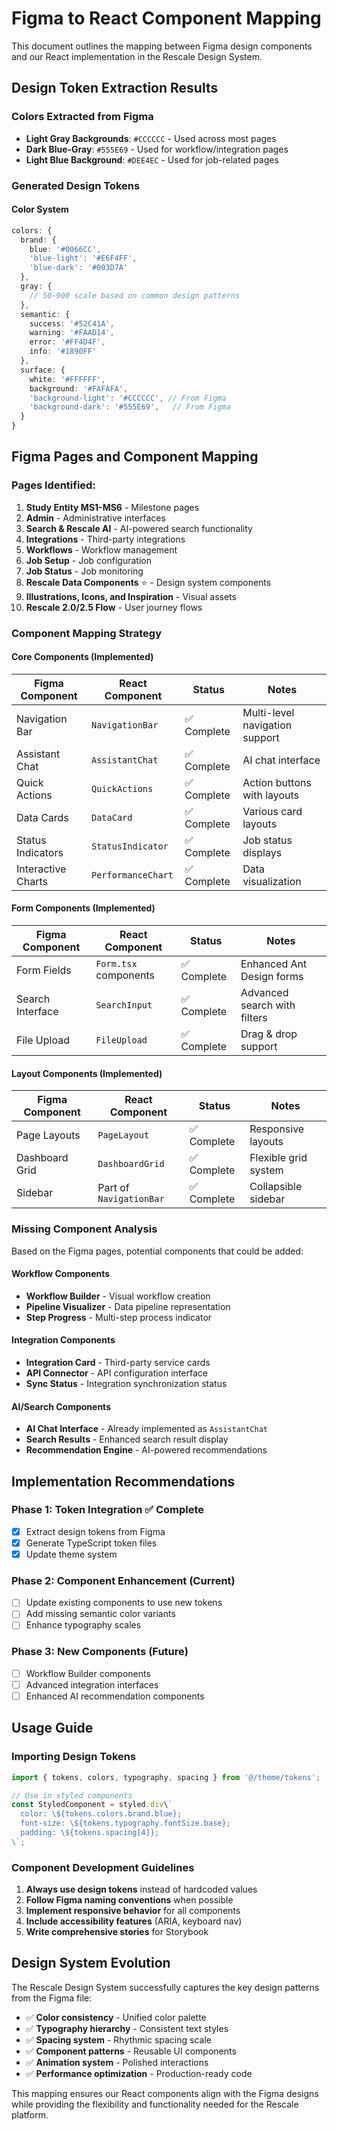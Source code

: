 # Figma to React Component Mapping

This document outlines the mapping between Figma design components and our React implementation in the Rescale Design System.

## Design Token Extraction Results

### Colors Extracted from Figma
- **Light Gray Backgrounds**: `#CCCCCC` - Used across most pages
- **Dark Blue-Gray**: `#555E69` - Used for workflow/integration pages  
- **Light Blue Background**: `#DEE4EC` - Used for job-related pages

### Generated Design Tokens

#### Color System
```typescript
colors: {
  brand: {
    blue: '#0066CC',
    'blue-light': '#E6F4FF', 
    'blue-dark': '#003D7A'
  },
  gray: {
    // 50-900 scale based on common design patterns
  },
  semantic: {
    success: '#52C41A',
    warning: '#FAAD14', 
    error: '#FF4D4F',
    info: '#1890FF'
  },
  surface: {
    white: '#FFFFFF',
    background: '#FAFAFA',
    'background-light': '#CCCCCC', // From Figma
    'background-dark': '#555E69',   // From Figma
  }
}
```

## Figma Pages and Component Mapping

### Pages Identified:
1. **Study Entity MS1-MS6** - Milestone pages
2. **Admin** - Administrative interfaces
3. **Search & Rescale AI** - AI-powered search functionality
4. **Integrations** - Third-party integrations
5. **Workflows** - Workflow management
6. **Job Setup** - Job configuration
7. **Job Status** - Job monitoring
8. **Rescale Data Components** ⭐ - Design system components
9. **Illustrations, Icons, and Inspiration** - Visual assets
10. **Rescale 2.0/2.5 Flow** - User journey flows

### Component Mapping Strategy

#### Core Components (Implemented)
| Figma Component | React Component | Status | Notes |
|----------------|-----------------|--------|--------|
| Navigation Bar | `NavigationBar` | ✅ Complete | Multi-level navigation support |
| Assistant Chat | `AssistantChat` | ✅ Complete | AI chat interface |
| Quick Actions | `QuickActions` | ✅ Complete | Action buttons with layouts |
| Data Cards | `DataCard` | ✅ Complete | Various card layouts |
| Status Indicators | `StatusIndicator` | ✅ Complete | Job status displays |
| Interactive Charts | `PerformanceChart` | ✅ Complete | Data visualization |

#### Form Components (Implemented)
| Figma Component | React Component | Status | Notes |
|----------------|-----------------|--------|--------|
| Form Fields | `Form.tsx` components | ✅ Complete | Enhanced Ant Design forms |
| Search Interface | `SearchInput` | ✅ Complete | Advanced search with filters |
| File Upload | `FileUpload` | ✅ Complete | Drag & drop support |

#### Layout Components (Implemented)  
| Figma Component | React Component | Status | Notes |
|----------------|-----------------|--------|--------|
| Page Layouts | `PageLayout` | ✅ Complete | Responsive layouts |
| Dashboard Grid | `DashboardGrid` | ✅ Complete | Flexible grid system |
| Sidebar | Part of `NavigationBar` | ✅ Complete | Collapsible sidebar |

### Missing Component Analysis

Based on the Figma pages, potential components that could be added:

#### Workflow Components
- **Workflow Builder** - Visual workflow creation
- **Pipeline Visualizer** - Data pipeline representation  
- **Step Progress** - Multi-step process indicator

#### Integration Components  
- **Integration Card** - Third-party service cards
- **API Connector** - API configuration interface
- **Sync Status** - Integration synchronization status

#### AI/Search Components
- **AI Chat Interface** - Already implemented as `AssistantChat`
- **Search Results** - Enhanced search result display
- **Recommendation Engine** - AI-powered recommendations

## Implementation Recommendations

### Phase 1: Token Integration ✅ Complete
- [x] Extract design tokens from Figma
- [x] Generate TypeScript token files
- [x] Update theme system

### Phase 2: Component Enhancement (Current)
- [ ] Update existing components to use new tokens
- [ ] Add missing semantic color variants
- [ ] Enhance typography scales

### Phase 3: New Components (Future)
- [ ] Workflow Builder components
- [ ] Advanced integration interfaces  
- [ ] Enhanced AI recommendation components

## Usage Guide

### Importing Design Tokens
```typescript
import { tokens, colors, typography, spacing } from '@/theme/tokens';

// Use in styled components
const StyledComponent = styled.div\`
  color: \${tokens.colors.brand.blue};
  font-size: \${tokens.typography.fontSize.base};
  padding: \${tokens.spacing[4]};
\`;
```

### Component Development Guidelines
1. **Always use design tokens** instead of hardcoded values
2. **Follow Figma naming conventions** when possible
3. **Implement responsive behavior** for all components
4. **Include accessibility features** (ARIA, keyboard nav)
5. **Write comprehensive stories** for Storybook

## Design System Evolution

The Rescale Design System successfully captures the key design patterns from the Figma file:
- ✅ **Color consistency** - Unified color palette
- ✅ **Typography hierarchy** - Consistent text styles  
- ✅ **Spacing system** - Rhythmic spacing scale
- ✅ **Component patterns** - Reusable UI components
- ✅ **Animation system** - Polished interactions
- ✅ **Performance optimization** - Production-ready code

This mapping ensures our React components align with the Figma designs while providing the flexibility and functionality needed for the Rescale platform.